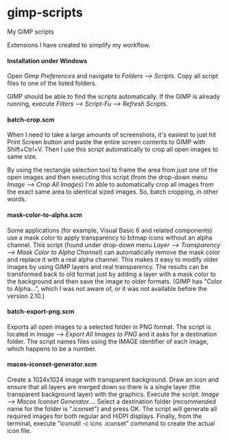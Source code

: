 # gimp-scripts
My GIMP scripts

Extensions I have created to simplify my workflow.

#### Installation under Windows

Open Gimp *Preferences* and navigate to *Folders --> Scripts*. Copy all script
files to one of the listed folders.

GIMP should be able to find the scripts automatically. If the GIMP is already
running, execute *Filters --> Script-Fu --> Refresh Scripts*.

#### batch-crop.scm

When I need to take a large amounts of screenshots, it's easiest to just hit
Print Screen button and paste the entire screen contents to GIMP with
Shift+Ctrl+V. Then I use this script automatically to crop all open images to
same size.

By using the rectangle selection tool to frame the area from *just one* of the
open images and then executing this script (from the drop-down menu *Image -->
Crop All Images*) I'm able to automatically crop all images from the exact same
area to identical sized images. So, batch cropping, in other words.

#### mask-color-to-alpha.scm

Some applications (for example, Visual Basic 6 and related components) use a
mask color to apply transparency to bitmap icons without an alpha channel. This
script (found under drop-down menu *Layer --> Transparency --> Mask Color to
Alpha Channel*) can automatically remove the mask color and replace it with a
real alpha channel. This makes it easy to modify older images by using GIMP
layers and real transparency. The results can be transformed back to old format
just by adding a layer with a mask color to the background and then save the
image to older formats. (GIMP has "Color to Alpha...", which I was not aware
of, or it was not available before the version 2.10.)

#### batch-export-png.scm

Exports all open images to a selected folder in PNG format. The script is
located in *Image --> Export All Images to PNG* and it asks for a destination
folder. The script names files using the IMAGE identifier of each image, which
happens to be a number.

#### macos-iconset-generator.scm

Create a 1024x1024 image with transparent background. Draw an icon and ensure
that all layers are merged down so there is a single layer (the transparent
background layer) with the graphics. Execute the script: *Image --> Macos
Iconset Generator...*. Select a destination folder (recommended name for the
folder is "<iconname>.iconset") and press OK. The script will generate all
required images for both regular and HiDPI displays. Finally, from the
terminal, execute "iconutil -c icns <iconname>.iconset" command to create the
actual icon file.

